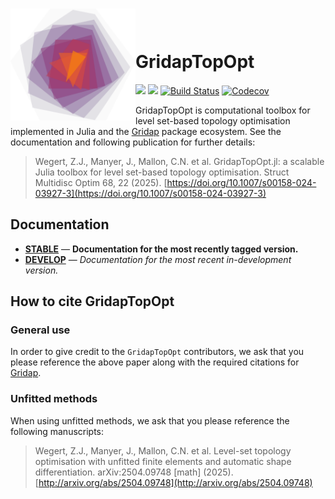 # <img src="/assets/logo.svg" alt="drawing" width="200" align="left"/> <br/><br/>GridapTopOpt

[![](https://img.shields.io/badge/docs-stable-blue.svg)](https://zjwegert.github.io/GridapTopOpt.jl/stable) [![](https://img.shields.io/badge/docs-dev-blue.svg)](https://zjwegert.github.io/GridapTopOpt.jl/dev) [![Build Status](https://github.com/zjwegert/GridapTopOpt.jl/actions/workflows/ci.yml/badge.svg)](https://github.com/zjwegert/GridapTopOpt.jl/actions) [![Codecov](https://codecov.io/gh/zjwegert/GridapTopOpt.jl/branch/main/graph/badge.svg)](https://codecov.io/gh/zjwegert/GridapTopOpt.jl)

GridapTopOpt is computational toolbox for level set-based topology optimisation implemented in Julia and the [Gridap](https://github.com/gridap/Gridap.jl) package ecosystem. See the documentation and following publication for further details:

> Wegert, Z.J., Manyer, J., Mallon, C.N. et al. GridapTopOpt.jl: a scalable Julia toolbox for level set-based topology optimisation. Struct Multidisc Optim 68, 22 (2025). [https://doi.org/10.1007/s00158-024-03927-3](https://doi.org/10.1007/s00158-024-03927-3)

## Documentation

- [**STABLE**](https://zjwegert.github.io/GridapTopOpt.jl/stable) &mdash; **Documentation for the most recently tagged version.**
- [**DEVELOP**](https://zjwegert.github.io/GridapTopOpt.jl/dev) &mdash; *Documentation for the most recent in-development version.*

## How to cite GridapTopOpt

### General use
In order to give credit to the `GridapTopOpt` contributors, we ask that you please reference the above paper along with the required citations for [Gridap](https://github.com/gridap/Gridap.jl?tab=readme-ov-file#how-to-cite-gridap).

### Unfitted methods
When using unfitted methods, we ask that you please reference the following manuscripts:
> Wegert, Z.J., Manyer, J., Mallon, C.N. et al. Level-set topology optimisation with unfitted finite elements and automatic shape differentiation. arXiv:2504.09748 [math] (2025). [http://arxiv.org/abs/2504.09748](http://arxiv.org/abs/2504.09748)